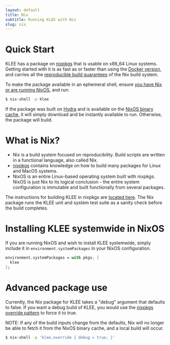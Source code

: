 ```yaml
---
layout: default
title: Nix
subtitle: Running KLEE with Nix
slug: nix
---
```


# Quick Start

KLEE has a package on [nixpkgs](https://search.nixos.org/packages?query=klee&show=klee) that is usable on x86_64 Linux systems.
Getting started with it is as fast as or faster than using the [Docker version]({{site.baseurl}}/docker), and carries all the [reproducible build guarantees](https://r13y.com/) of the
Nix build system.

To make the package available in an ephemeral shell, ensure [you have Nix or are running NixOS](https://nixos.org/download.html), and run:

```bash
$ nix-shell -p klee
```

If the package was built on [Hydra](https://hydra.nixos.org/) and is available on the [NixOS binary cache](https://cache.nixos.org/), it will simply download and be instantly available to run.
Otherwise, the package will build.

# What is Nix?

- Nix is a build system focused on reproducibility. Build scripts are written in a functional language, also called Nix.
- [nixpkgs](https://github.com/NixOS/nixpkgs) contains knowledge on how to build many packages for Linux and MacOS systems.
- NixOS is an entire Linux-based operating system built with nixpkgs. NixOS is just Nix to its logical conclusion - the entire system configuration is immutable
  and built functionally from several packages.

The instructions for building KLEE in nixpkgs are [located here](https://github.com/NixOS/nixpkgs/blob/master/pkgs/applications/science/logic/klee/default.nix). The Nix
package runs the KLEE unit and system test suite as a sanity check before the build completes.

# Installing KLEE systemwide in NixOS

If you are running NixOS and wish to install KLEE systemwide, simply include it in `environment.systemPackages` in your NixOS configuration.

```nix
environment.systemPackages = with pkgs; [
  klee
];
```

# Advanced package use

Currently, the Nix package for KLEE takes a "debug" argument that defaults to false. If you want a debug build of KLEE,
you would use the [nixpkgs override pattern](https://nixos.org/guides/nix-pills/nixpkgs-overriding-packages.html) to force it to true.

NOTE: If any of the build inputs change from the defaults, Nix will no longer be able to fetch it from the NixOS binary cache, and a local build will occur.

```bash
$ nix-shell -p 'klee.override { debug = true; }'
```
